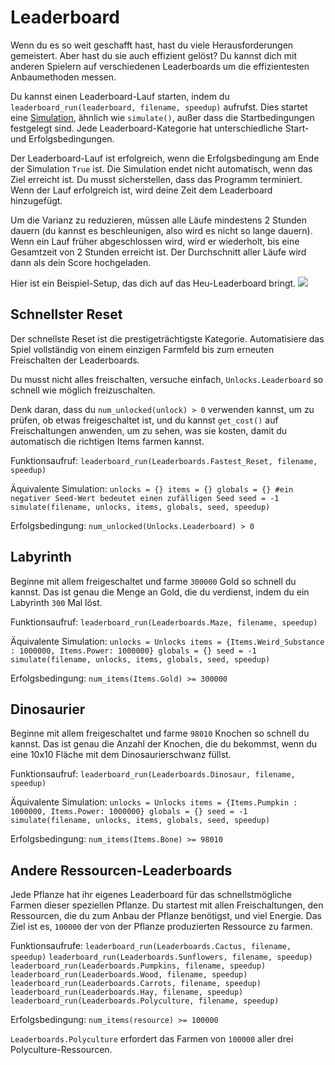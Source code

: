 # Leaderboard
Wenn du es so weit geschafft hast, hast du viele Herausforderungen gemeistert. Aber hast du sie auch effizient gelöst?
Du kannst dich mit anderen Spielern auf verschiedenen Leaderboards um die effizientesten Anbaumethoden messen.

Du kannst einen Leaderboard-Lauf starten, indem du `leaderboard_run(leaderboard, filename, speedup)` aufrufst.
Dies startet eine [Simulation](docs/unlocks/simulation.md), ähnlich wie `simulate()`, außer dass die Startbedingungen festgelegt sind. Jede Leaderboard-Kategorie hat unterschiedliche Start- und Erfolgsbedingungen.

Der Leaderboard-Lauf ist erfolgreich, wenn die Erfolgsbedingung am Ende der Simulation `True` ist. Die Simulation endet nicht automatisch, wenn das Ziel erreicht ist. Du musst sicherstellen, dass das Programm terminiert.
Wenn der Lauf erfolgreich ist, wird deine Zeit dem Leaderboard hinzugefügt.

Um die Varianz zu reduzieren, müssen alle Läufe mindestens 2 Stunden dauern (du kannst es beschleunigen, also wird es nicht so lange dauern). Wenn ein Lauf früher abgeschlossen wird, wird er wiederholt, bis eine Gesamtzeit von 2 Stunden erreicht ist. Der Durchschnitt aller Läufe wird dann als dein Score hochgeladen.

Hier ist ein Beispiel-Setup, das dich auf das Heu-Leaderboard bringt.
![](LeaderboardSetup400)

## Schnellster Reset
Der schnellste Reset ist die prestigeträchtigste Kategorie. Automatisiere das Spiel vollständig von einem einzigen Farmfeld bis zum erneuten Freischalten der Leaderboards.

Du musst nicht alles freischalten, versuche einfach, `Unlocks.Leaderboard` so schnell wie möglich freizuschalten.

Denk daran, dass du `num_unlocked(unlock) > 0` verwenden kannst, um zu prüfen, ob etwas freigeschaltet ist, und du kannst `get_cost()` auf Freischaltungen anwenden, um zu sehen, was sie kosten, damit du automatisch die richtigen Items farmen kannst.

Funktionsaufruf:
`leaderboard_run(Leaderboards.Fastest_Reset, filename, speedup)`

Äquivalente Simulation:
`unlocks = {}
items = {}
globals = {}
#ein negativer Seed-Wert bedeutet einen zufälligen Seed
seed = -1
simulate(filename, unlocks, items, globals, seed, speedup)`

Erfolgsbedingung:
`num_unlocked(Unlocks.Leaderboard) > 0`

## Labyrinth
Beginne mit allem freigeschaltet und farme `300000` Gold so schnell du kannst. Das ist genau die Menge an Gold, die du verdienst, indem du ein Labyrinth `300` Mal löst.

Funktionsaufruf:
`leaderboard_run(Leaderboards.Maze, filename, speedup)`

Äquivalente Simulation:
`unlocks = Unlocks
items = {Items.Weird_Substance : 1000000, Items.Power: 1000000}
globals = {}
seed = -1
simulate(filename, unlocks, items, globals, seed, speedup)`

Erfolgsbedingung:
`num_items(Items.Gold) >= 300000`

## Dinosaurier
Beginne mit allem freigeschaltet und farme `98010` Knochen so schnell du kannst. Das ist genau die Anzahl der Knochen, die du bekommst, wenn du eine 10x10 Fläche mit dem Dinosaurierschwanz füllst.

Funktionsaufruf:
`leaderboard_run(Leaderboards.Dinosaur, filename, speedup)`

Äquivalente Simulation:
`unlocks = Unlocks
items = {Items.Pumpkin : 1000000, Items.Power: 1000000}
globals = {}
seed = -1
simulate(filename, unlocks, items, globals, seed, speedup)`

Erfolgsbedingung:
`num_items(Items.Bone) >= 98010`

## Andere Ressourcen-Leaderboards
Jede Pflanze hat ihr eigenes Leaderboard für das schnellstmögliche Farmen dieser speziellen Pflanze. Du startest mit allen Freischaltungen, den Ressourcen, die du zum Anbau der Pflanze benötigst, und viel Energie. Das Ziel ist es, `100000` der von der Pflanze produzierten Ressource zu farmen.

Funktionsaufrufe:
`leaderboard_run(Leaderboards.Cactus, filename, speedup)`
`leaderboard_run(Leaderboards.Sunflowers, filename, speedup)`
`leaderboard_run(Leaderboards.Pumpkins, filename, speedup)`
`leaderboard_run(Leaderboards.Wood, filename, speedup)`
`leaderboard_run(Leaderboards.Carrots, filename, speedup)`
`leaderboard_run(Leaderboards.Hay, filename, speedup)`
`leaderboard_run(Leaderboards.Polyculture, filename, speedup)`

Erfolgsbedingung:
`num_items(resource) >= 100000`

`Leaderboards.Polyculture` erfordert das Farmen von `100000` aller drei Polyculture-Ressourcen.
